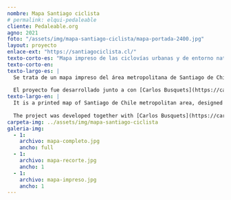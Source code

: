 ```yaml
---
nombre: Mapa Santiago ciclista
# permalink: elqui-pedaleable
cliente: Pedaleable.org
agno: 2021
foto: "/assets/img/mapa-santiago-ciclista/mapa-portada-2400.jpg"
layout: proyecto
enlace-ext: "https://santiagociclista.cl/"
texto-corto-es: "Mapa impreso de las ciclovías urbanas y de entorno natural en Santiago de Chile, a la venta en librerías y otros lugares autorizados"
texto-corto-en:
texto-largo-es: |
  Se trata de un mapa impreso del área metropolitana de Santiago de Chile, diseñado para fomentar y facilitar el uso de bicicletas y otros ciclos, tanto en zonas urbanas como en las áreas montañosas que rodean a la ciudad. Para esto se destacan las ciclovías, senderos en los cerros y montañas, además de otros elementos de utilidad como talleres de bicicleta, estaciones de metro, parques y otros equipamientos urbanos. El mapa mide unos 75 x 60 centímetros aproximadamente y usa en cinco tintas (CMYK + plateado). Se imprimieron mil copias, algunas de las cuales se encuentran todavía disponibles en librerías u otros negocios seleccionados.
  
  El proyecto fue desarrollado junto a con [Carlos Busquets](https://carlosbusquets.com)
texto-largo-en: |
  It is a printed map of Santiago de Chile metropolitan area, designed to encourage and facilitate the use of the bicycle and other self propelled vehicles, in the urban environment as well as the mountainous areas surrounding the city. To achieve this, the cycle tracks and paths are highlighted, along with other amenities such as cycle shops, subway stations and parks. The map measures approximately 75 x 60 centimeters and uses five inks (CMYK + metallic silver). A thousands copies of it were printed and the last could be still available in bookstores or other selected shops.
  
  The project was developed together with [Carlos Busquets](https://carlosbusquets.com)
carpeta-img: ../assets/img/mapa-santiago-ciclista
galeria-img:
  - 1:
    archivo: mapa-completo.jpg
    ancho: full
  - 1:
    archivo: mapa-recorte.jpg
    ancho: 1
  - 1:
    archivo: mapa-impreso.jpg
    ancho: 1
---
```



